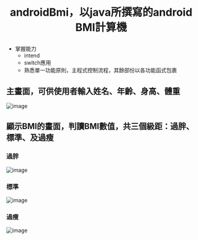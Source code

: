 # <p align="center">androidBmi，以java所撰寫的android BMI計算機</p>
- 掌握能力
  - intend
  - switch應用
  - 熟悉單一功能原則，主程式控制流程，其餘部份以各功能函式包裹
## 主畫面，可供使用者輸入姓名、年齡、身高、體重
![image](https://user-images.githubusercontent.com/109893487/199660636-79a898d0-8af4-4bde-9c23-3898533fbbbb.png)
## 顯示BMI的畫面，判讀BMI數值，共三個級距：過胖、標準、及過瘦
### 過胖
![image](https://user-images.githubusercontent.com/109893487/199660985-3b06d2c9-1c93-4715-bf32-002e1319c965.png)
### 標準
![image](https://user-images.githubusercontent.com/109893487/199661048-68858bbb-fabb-42ff-b0b3-ff41a081519d.png)
### 過瘦
![image](https://user-images.githubusercontent.com/109893487/199661074-0c5666d8-d8b6-48a7-b0ab-94146b98b6de.png)

